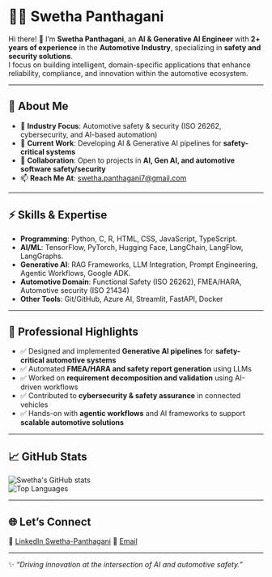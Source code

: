 # 👩‍💻 Swetha Panthagani  

Hi there! 👋 I’m **Swetha Panthagani**, an **AI & Generative AI Engineer** with **2+ years of experience** in the **Automotive Industry**, specializing in **safety and security solutions**.  
I focus on building intelligent, domain-specific applications that enhance reliability, compliance, and innovation within the automotive ecosystem.  

---

## 🔎 About Me  
- 🚗 **Industry Focus**: Automotive safety & security (ISO 26262, cybersecurity, and AI-based automation)  
- 🌱 **Current Work**: Developing AI & Generative AI pipelines for **safety-critical systems**  
- 🤝 **Collaboration**: Open to projects in **AI, Gen AI, and automotive software safety/security**  
- 📫 **Reach Me At**: [swetha.panthagani7@gmail.com](mailto:swetha.panthagani7@gmail.com)  

---

## ⚡ Skills & Expertise  
- **Programming**: Python, C, R, HTML, CSS, JavaScript, TypeScript.
- **AI/ML**: TensorFlow, PyTorch, Hugging Face, LangChain, LangFlow, LangGraphs.  
- **Generative AI**: RAG Frameworks, LLM Integration, Prompt Engineering, Agentic Workflows, Google ADK. 
- **Automotive Domain**: Functional Safety (ISO 26262), FMEA/HARA, Automotive security (ISO 21434)  
- **Other Tools**: Git/GitHub, Azure AI, Streamlit, FastAPI, Docker  

---

## 🚀 Professional Highlights  
- ✅ Designed and implemented **Generative AI pipelines** for **safety-critical automotive systems**  
- ✅ Automated **FMEA/HARA and safety report generation** using LLMs  
- ✅ Worked on **requirement decomposition and validation** using AI-driven workflows  
- ✅ Contributed to **cybersecurity & safety assurance** in connected vehicles  
- ✅ Hands-on with **agentic workflows** and AI frameworks to support **scalable automotive solutions**  

---

## 📈 GitHub Stats  
![Swetha's GitHub stats](https://github-readme-stats.vercel.app/api?username=Swetha-Panthagani&show_icons=true&theme=radical)  
![Top Languages](https://github-readme-stats.vercel.app/api/top-langs/?username=Swetha-Panthagani&layout=compact&theme=radical)  

---

## 🌐 Let’s Connect  
💼 [LinkedIn Swetha-Panthagani](https://www.linkedin.com/in/swetha-panthagani/)
📧 [Email](mailto:swetha.panthagani7@gmail.com)  

---

✨ *“Driving innovation at the intersection of AI and automotive safety.”*  


<!---
Swetha-Panthagani/Swetha-Panthagani is a ✨ special ✨ repository because its `README.md` (this file) appears on your GitHub profile.
You can click the Preview link to take a look at your changes.
--->
